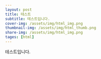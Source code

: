 ```yaml
---
layout: post
title: 테스트
subtitle: 테스트입니다.
cover-img: /assets/img/html_img.png
thumbnail-img: /assets/img/html_thumb.png
share-img: /assets/img/html_img.png
tages: [html]
---
```


테스트입니다.

